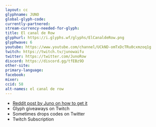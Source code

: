 ```yaml
---
layout: cc
glyphname: JUNO
global-glyph-code: 
currently-partnered: 
stream-currency-needed-for-glyph: 
title: El canal de Row
glyphurl: https://i.glyphs.wf/glyphs/ElCanaldeRow.png
glyphwave: 6
youtube: https://www.youtube.com/channel/UCkND-omTxDcTRu0cxmzoq1g
twitch: https://twitch.tv/junowaifu
twitter: https://twitter.com/JunoRow
discord: https://discord.gg/tfEBz9D
other-site: 
primary-language: 
facebook: 
mixer: 
ccid: 58
alt-names: el canal de row
---
```

* [Reddit post by Juno on how to get it](https://www.reddit.com/r/Warframe/comments/7uzraa/how_to_get_junos_glyph/)
* Glyph giveaways on Twitch
* Sometimes drops codes on Twitter
* Twitch Subscription
